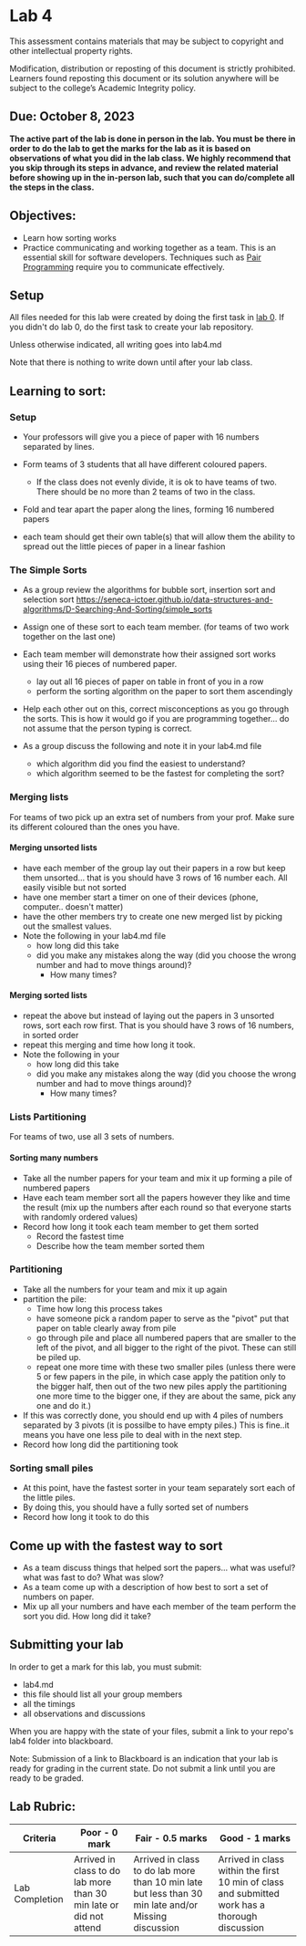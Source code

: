 # Lab 4

This assessment contains materials that may be subject to copyright and other intellectual property rights. 

Modification, distribution or reposting of this document is strictly prohibited. Learners found reposting this document or its solution anywhere will be subject to the college’s Academic Integrity policy.


## Due: October 8, 2023

**The active part of the lab is done in person in the lab.  You must be there in order to do the lab to get the marks for the lab as it is based on observations of what you did in the lab class. We highly recommend that you skip through its steps in advance, and review the related material before showing up in the in-person lab, such that you can do/complete all the steps in the class.**

## Objectives:

- Learn how sorting works
- Practice communicating and working together as a team.  This is an essential skill for software developers.  Techniques such as [Pair Programming](https://en.wikipedia.org/wiki/Pair_programming#Learning) require you to communicate effectively.


## Setup


All files needed for this lab were created by doing the first task in [lab 0](lab-00.md).  If you didn't do lab 0, do the first task to create your lab repository.


Unless otherwise indicated, all writing goes into lab4.md  

Note that there is nothing to write down until after your lab class.

## Learning to sort:

### Setup

* Your professors will give you a piece of paper with 16 numbers separated by lines.  

* Form teams of 3 students that all have different coloured papers.
	* If the class does not evenly divide, it is ok to have teams of two.  There should be no more than 2 teams of two in the class.

* Fold and tear apart the paper along the lines, forming 16 numbered papers
* each team should get their own table(s) that will allow them the ability to spread out the little pieces of paper in a linear fashion

### The Simple Sorts

* As a group review the algorithms for bubble sort, insertion sort and selection sort
	https://seneca-ictoer.github.io/data-structures-and-algorithms/D-Searching-And-Sorting/simple_sorts

* Assign one of these sort to each team member. (for teams of two work together on the last one)
* Each team member will demonstrate how their assigned sort works using their 16 pieces of numbered paper.
	* lay out all 16 pieces of paper on table in front of you in a row
	* perform the sorting algorithm on the paper to sort them ascendingly
* Help each other out on this, correct misconceptions as you go through the sorts.  This is how it would go if you are programming together... do not assume that the person typing is correct. 
* As a group discuss the following and note it in your lab4.md file
	* which algorithm did you find the easiest to understand?
	* which algorithm seemed to be the fastest for completing the sort?


### Merging lists

For teams of two pick up an extra set of numbers from your prof.  Make sure its different coloured than the ones you have.

#### Merging unsorted lists

* have each member of the group lay out their papers in a row but keep them unsorted... that is you should have 3 rows of 16 number each.  All easily visible but not sorted
* have one member start a timer on one of their devices (phone, computer.. doesn't matter)
* have the other members try to create one new merged list by picking out the smallest values.
* Note the following in your lab4.md file
	* how long did this take
	* did you make any mistakes along the way (did you choose the wrong number and had to move things around)?
		* How many times? 

#### Merging sorted lists

* repeat the above but instead of laying out the papers in 3 unsorted rows, sort each row first.  That is you should have 3 rows of 16 numbers, in sorted order
* repeat this merging and time how long it took.
* Note the following in your 
	* how long did this take
	* did you make any mistakes along the way (did you choose the wrong number and had to move things around)?
		* How many times? 

### Lists Partitioning

For teams of two, use all 3 sets of numbers.

#### Sorting many numbers

* Take all the number papers for your team and mix it up forming a pile of numbered papers
* Have each team member sort all the papers however they like and time the result (mix up the numbers after each round so that everyone starts with randomly ordered values)
* Record how long it took each team member to get them sorted
	* Record the fastest time
	* Describe how the team member sorted them


### Partitioning

* Take all the numbers for your team and mix it up again
* partition the pile:
	* Time how long this process takes
	* have someone pick a random paper to serve as the "pivot" put that paper on table clearly away from pile
	* go through pile and place all numbered papers that are smaller to the left of the pivot, and all bigger to the right of the pivot.  These can still be piled up.
	* repeat one more time with these two smaller piles (unless there were 5 or few papers in the pile, in which case apply the patition only to the bigger half, then out of the two new piles apply the partitioning one more time to the bigger one, if they are about the same, pick any one and do it.)
* If this was correctly done, you should end up with 4 piles of numbers separated by 3 pivots  (it is possilbe to have empty piles.)  This is fine..it means you have one less pile to deal with in the next step.
* Record how long did the partitioning took


### Sorting small piles

* At this point, have the fastest sorter in your team separately sort each of the little piles. 
* By doing this, you should have a fully sorted set of numbers
* Record how long it took to do this


## Come up with the fastest way to sort

* As a team discuss things that helped sort the papers... what was useful? what was fast to do?  What was slow?
* As a team come up with a description of how best to sort a set of numbers on paper.
* Mix up all your numbers and have each member of the team perform the sort you did.  How long did it take?


## Submitting your lab

In order to get a mark for this lab, you must submit:

* lab4.md
* this file should list all your group members
* all the timings
* all observations and discussions

When you are happy with the state of your files, submit a link to your repo's lab4 folder into blackboard.  

Note: Submission of a link to Blackboard is an indication that your lab is ready for grading in the current state.  Do not submit a link until you are ready to be graded.




## Lab Rubric:

| Criteria       | Poor - 0 mark     | Fair - 0.5 marks                                                                                                                     | Good - 1 marks                                                              |
| -------------- | ----------------- | ------------------------------------------------------------------------------------------------------------------------------------ | --------------------------------------------------------------------------- |
| Lab Completion | Arrived in class to do lab more than 30 min late or  did not attend | Arrived in class to do lab more than 10 min late but less than 30 min late and/or Missing discussion | Arrived in class within the first 10 min of class and submitted work has a thorough discussion |
